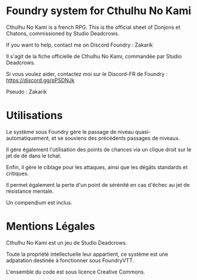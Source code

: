 # Foundry system for Cthulhu No Kami
Cthulhu No Kami is a french RPG.
This is the official sheet of Donjons et Chatons, commissioned by Studio Deadcrows.

If you want to help, contact me on Discord Foundry : Zakarik

Il s'agit de la fiche officielle de Cthulhu No Kami, commandée par Studio Deadcrows.

Si vous voulez aider, contactez moi sur le Discord-FR de Foundry : https://discord.gg/pPSDNJk

Pseudo : Zakarik

# Utilisations
Le système sous Foundry gère le passage de niveau quasi-automatiquement, et se souviens des précédents passages de niveaux.

Il gère également l'utilisation des points de chances via un clique droit sur le jet de dé dans le tchat.

Enfin, il gère le ciblage pour les attaques, ainsi que les dégâts standards et critiques. 

Il permet également la perte d'un point de sérénité en cas d'échec au jet de résistance mentale.

Un compendium est inclus.

# Mentions Légales
Cthulhu No Kami est un jeu de Studio Deadcrows.

Toute la propriété intellectuelle leur appartient, ce système est une adpatation destinée à fonctionner sous FoundryVTT.

L'ensemble du code est sous licence Creative Commons.
